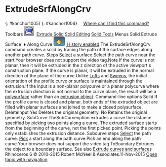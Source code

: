 ---
---


# ExtrudeSrfAlongCrv
{: #kanchor1005}
{: #kanchor1004}
 [![images/transparent.gif](images/transparent.gif)Where can I find this command?](javascript:void(0);) Toolbars
![images/extrudesrfalongcrv.png](images/extrudesrfalongcrv.png) [Extrude Solid](extrude-solid-toolbar.html)  [Solid Editing](solid-editing-toolbar.html)  [Solid Tools](solid-tools-toolbar.html) 
Menus
Solid
Extrude Surface![images/menuarrow.gif](images/menuarrow.gif)
Along Curve
![images/history-tag.png](images/history-tag.png) [&#160;History enabled](historyenabled.html) 
The ExtrudeSrfAlongCrv command creates a solid by tracing the path of the surface edges along another path curve.
Steps
 [Select](select-objects.html) a surface.Select the path curve near the start.Your browser does not support the video tag.Note
If the curve is not planar, then it will be extruded in the z&#160;direction of the active viewport's construction plane. If the curve is planar, it will be extruded in the normal direction of the plane of the curve.Unlike [Lofts](loft.html) and [Sweeps](sweep1.html), the initial orientation of the profile curve or surface is maintained through the extrusion.If the input is a non-planar polycurve or a planar polycurve where the extrusion direction is not normal to the curve plane, the result will be a [polysurface](polysurface.html) rather than an [extrusion object](useextrusions.html) .Command-line options
Solid
If the profile curve is closed and planar, both ends of the extruded object are filled with planar surfaces and joined to make a closed polysurface.
DeleteInput
Yes
Deletes the original geometry.
No
Retains the original geometry.
SubCurve
TheSubCurveoption extrudes a curve the distance specified by picking two points along a curve.
The extruded surface starts from the beginning of the curve, not the first picked point. Picking the points only establishes the extrusion distance.
Subcurve steps
 [Select](select-objects.html) the path curve. [Pick](pick-location.html) a start along the path curve.Pick an end along the path curve.Your browser does not support the video tag.ToBoundary
Extrudes the object to a boundary surface.
See also
 [Extrude curves and surfaces](sak-extrude.html) 
&#160;
&#160;
Rhinoceros 6 © 2010-2015 Robert McNeel &amp; Associates.11-Nov-2015
 [Open topic with navigation](extrudesrfalongcrv.html) 

